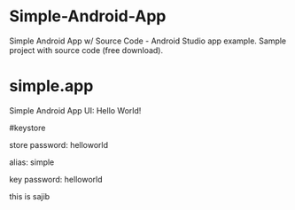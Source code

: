 # Simple-Android-App
Simple Android App w/ Source Code - Android Studio app example. Sample project with source code (free download).

# simple.app

Simple Android App UI: Hello World!

#keystore

store password: helloworld

alias: simple

key password: helloworld

this is sajib
